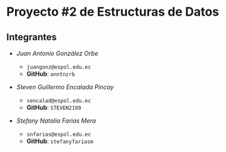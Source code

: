# Proyecto #2 de Estructuras de Datos

## Integrantes

- *Juan Antonio González Orbe*
  - `juangonz@espol.edu.ec`
  - **GitHub**: `anntnzrb`

- *Steven Guillermo Encalada Pincay*
  - `sencalad@espol.edu.ec`
  - **GitHub**: `STEVEN2199`

- *Stefany Natalia Farias Mera*
  - `snfarias@espol.edu.ec`
  - **GitHub**: `stefanyfariasm`